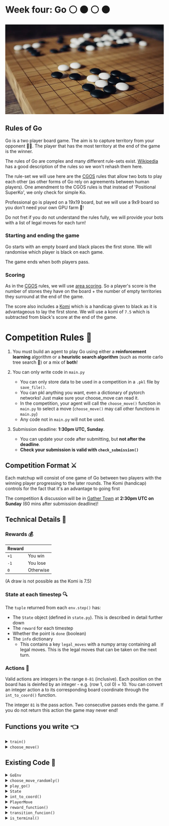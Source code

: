 # Week four: Go :white_circle: :black_circle: :white_circle: :black_circle:

![](images/go_game.webp)

## Rules of Go

Go is a two player board game. The aim is to capture territory from your opponent :guardsman:. The player that has the most territory at the end of the game is the winner.

The rules of Go are complex and many different rule-sets exist. [Wikipedia](https://en.wikipedia.org/wiki/Rules_of_Go) has a good description of the rules so we won't rehash them here.

The rule-set we will use here are the [CGOS](http://www.yss-aya.com/cgos/) rules that allow two bots to play each other (as other forms of Go rely on agreements between human players). One amendment to the CGOS rules is that instead of 'Positional SuperKo', we only check for simple Ko.

Professional go is played on a 19x19 board, but we will use a 9x9 board so you don't need your own GPU farm :pig:!

Do not fret if you do not understand the rules fully, we will provide your bots with a list of legal moves for each turn!

### Starting and ending the game

Go starts with an empty board and black places the first stone. We will randomise which player is black on each game.

The game ends when both players pass.

### Scoring

As in the [CGOS](http://www.yss-aya.com/cgos/) rules, we will use [area scoring](<https://en.wikipedia.org/wiki/Go_(game)#Scoring_rules>). So a player's score is the number of stones they have on the board + the number of empty territories they surround at the end of the game.

The score also includes a [Komi](<https://en.wikipedia.org/wiki/Go_(game)#Komi>) which is a handicap given to black as it is advantageous to lay the first stone. We will use a komi of `7.5` which is subtracted from black's score at the end of the game.

# Competition Rules :scroll:

1. You must build an agent to play Go using either a **reinforcement learning** algorithm or a **heuristic search algorithm** (such as monte carlo tree search :deciduous_tree:) or a mix of **both**!

2. You can only write code in `main.py`

   - You can only store data to be used in a competition in a `.pkl` file by `save_file()`.
   - You can pkl anything you want, even a dictionary of pytorch networks! Just make sure your choose_move can read it.
   - In the competition, your agent will call the `choose_move()` function in `main.py` to select a move (`choose_move()` may call other functions in `main.py`)
   - Any code not in `main.py` will not be used.

3. Submission deadline: **1:30pm UTC, Sunday**.
   - You can update your code after submitting, but **not after the deadline**.
   - **Check your submission is valid with `check_submission()`**

## Competition Format :crossed_swords:

Each matchup will consist of one game of Go between two players with the winning player progressing to the later rounds. The Komi (handicap) controls for the fact that it's an advantage to going first

The competition & discussion will be in [Gather Town](https://app.gather.town/app/nJwquzJjD4TLKcTy/Delta%20Academy) at **2:30pm UTC on Sunday** (60 mins after submission deadline)!

## Technical Details :hammer:

### Rewards :moneybag:


| Reward |            |
|-------|------------
| `+1`  | You win    |
| `-1`  | You lose   |
| `0`   | Otherwise  |

(A draw is not possible as the Komi is 7.5)

### State at each timestep :mag:

The `tuple` returned from each `env.step()` has:

- The `State` object (defined in `state.py`). This is described in detail further down
- The `reward` for each timestep
- Whether the point is `done` (boolean)
- The `info` dictionary
  - This contains a key `legal_moves` with a numpy array containing all legal moves. This is the legal moves that can be taken on the next turn.

### Actions :muscle:

Valid actions are integers in the range `0-81` (inclusive). Each position on the board has is deinfed by an integer - e.g. (row 1, col 0) = 10. You can convert an integer action a to its corresponding board coordinate through the `int_to_coord()` function.

The integer `81` is the pass action. Two consecutive passes ends the game. If you do not return this action the game may never end!

## Functions you write :point_left:

<details>
<summary><code style="white-space:nowrap;">  train()</code></summary>
(Optional)
Write this to train your algorithm from experience in the environment.
<br />
<br />
(Optional) Returns a pickelable object for your choose_move to use
</details>
<details>
<summary><code style="white-space:nowrap;">  choose_move()</code></summary>
This acts greedily given the state and network.

In the competition, the choose_move() function is called to make your next move. Takes the state as input and outputs an action.

The state defined by two variables.

- `observation` a (board size x board size) numpy array as defined above.
- `legal_moves` a numpy array of integers containing all the legal moves on that turn

</details>

## Existing Code :pray:

<details>
<summary><code style="white-space:nowrap;">  GoEnv</code></summary>
The environment class controls the game and runs the opponents. It should be used for training your agent.
<br />
<br />
See example usage in <code style="white-space:nowrap;">play_go()</code>.
<br />
<br />
The opponents' <code style="white-space:nowrap;">choose_move</code> functions are input at initialisation (when <code style="white-space:nowrap;">Env(opponent_choose_moves)</code> is called). Every time you call <code style="white-space:nowrap;">Env.step()</code>, both players make a move according to their choose_move function. Players view the board from their own perspective (i.e player1_board = -player2_board).
    <br />
    <br />

<code style="white-space:nowrap;">GoEnv</code> has a <code style="white-space:nowrap;"> verbose</code> argument which prints the information about the game to the console when set to <code style="white-space:nowrap;">True</code>. <code style="white-space:nowrap;"> GoEnv</code> also has a render argument which visualises the game in pygame when set to <code style="white-space:nowrap;">True</code>. This allows you to visualise your AI's skills. You can play against your agent using the <code style="white-space:nowrap;">human_choose_move()</code> function!

</details>

<details>
<summary><code style="white-space:nowrap;"> choose_move_randomly()</code></summary>
A basic go playing bot that makes legal random moves, learn to beat this first!
<br />
<br />
Takes the state as input and outputs an action.
</details>

<details>
<summary><code style="white-space:nowrap;">  play_go()</code></summary>
Plays a game of Go, which can be rendered through pygame (if <code style="white-space:nowrap;">render=True</code>).
You can play against your own bot if you set <code style="white-space:nowrap;">your_choose_move</code> to <code style="white-space:nowrap;">human_player</code>!
<br />
<br />

Inputs:

<code style="white-space:nowrap;">your_choose_move</code>: Function that takes the state and outputs the action for your agent.

<code style="white-space:nowrap;">opponent_choose_move</code>: Function that takes the state and outputs the action for the opponent.

<code style="white-space:nowrap;">game_speed_multiplier</code>: controls the gameplay speed. High numbers mean fast games, low numbers mean slow games.

<code style="white-space:nowrap;">verbose</code>: whether to print info to the console.

<code style="white-space:nowrap;">render</code>: whether to render the match through pygame

</details>


<details>
<summary><code style="white-space:nowrap;">State</code></summary>

This is a big dataclass. Hold onto your hats.

However there are only 3 important attributes you *need* to know about:

- `board`: a (board size x board size) numpy array containing the board state. The board is represented as follows:
  - `-1` = white stone
  - `0` = empty
  - `1` = black stone
  - There are other possible values, but these aren't important
  
- `recent_moves`: a tuple of all `PlayerMove`s made in the game so far. This is useful for keeping track of the game history & **as a unique identifier for a state**. :wink:

- `to_play`: signifies whose turn it is to play at the current state. Either `BLACK` or `WHITE`.

- `player_color`: the color of the player **you** are controlling. Either `BLACK` or `WHITE`.

The other attributes are explained in the docstring, although can be ignored (unless building a pro-level Go AI).

</details>


<details>
<summary><code style="white-space:nowrap;">  int_to_coord()</code></summary>

A function that converts from an integer to a coordinate tuple (or None, if the pass move).

</details>


<details>
<summary><code style="white-space:nowrap;">  PlayerMove</code></summary>

A dataclass that simply represents a move made by a player.

It has 2 attributes:

<code style="white-space:nowrap;">color</code>: either <code style="white-space:nowrap;"> WHITE</code> or <code style="white-space:nowrap;">BLACK</code>
   
<code style="white-space:nowrap;"> move</code>: the move made by the player. This is either an integer in the range <code style="white-space:nowrap;">0-81</code> (inclusive) or <code style="white-space:nowrap;">None</code> if the player passes.
</details>


<details>
<summary><code style="white-space:nowrap;">  reward_function()</code></summary>

Gives the reward relative to the `State.player_color`. I.e. if you are black and white wins, the reward is `-1`.

</details>


<details>
<summary><code style="white-space:nowrap;">  transition_funcion()</code></summary>

Gives the successor `State` object given the current `State` and the action `int` made by the player whose turn it is to play.

</details>


<details>
<summary><code style="white-space:nowrap;">is_terminal()</code></summary>

Returns `True` if the game is over, `False` otherwise.

Takes the `State` as input.

</details>

